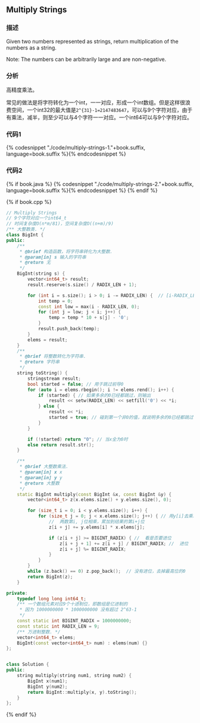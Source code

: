 ## Multiply Strings


### 描述

Given two numbers represented as strings, return multiplication of the numbers as a string.

Note: The numbers can be arbitrarily large and are non-negative.


### 分析

高精度乘法。

常见的做法是将字符转化为一个int，一一对应，形成一个int数组。但是这样很浪费空间，一个int32的最大值是`2^{31}-1=2147483647`，可以与9个字符对应，由于有乘法，减半，则至少可以与4个字符一一对应。一个int64可以与9个字符对应。


### 代码1

{% codesnippet "./code/multiply-strings-1."+book.suffix, language=book.suffix %}{% endcodesnippet %}


### 代码2

{% if book.java %}
{% codesnippet "./code/multiply-strings-2."+book.suffix, language=book.suffix %}{% endcodesnippet %}
{% endif %}

{% if book.cpp %}
```cpp
// Multiply Strings
// 9个字符对应一个int64_t
// 时间复杂度O(n*m/81)，空间复杂度O((n+m)/9)
/** 大整数类. */
class BigInt {
public:
    /**
     * @brief 构造函数，将字符串转化为大整数.
     * @param[in] s 输入的字符串
     * @return 无
     */
    BigInt(string s) {
        vector<int64_t> result;
        result.reserve(s.size() / RADIX_LEN + 1);

        for (int i = s.size(); i > 0; i -= RADIX_LEN) {  // [i-RADIX_LEN, i)
            int temp = 0;
            const int low = max(i - RADIX_LEN, 0);
            for (int j = low; j < i; j++) {
                temp = temp * 10 + s[j] - '0';
            }
            result.push_back(temp);
        }
        elems = result;
    }
    /**
     * @brief 将整数转化为字符串.
     * @return 字符串
     */
    string toString() {
        stringstream result;
        bool started = false; // 用于跳过前导0
        for (auto i = elems.rbegin(); i != elems.rend(); i++) {
            if (started) { // 如果多余的0已经都跳过，则输出
                result << setw(RADIX_LEN) << setfill('0') << *i;
            } else {
                result << *i;
                started = true; // 碰到第一个非0的值，就说明多余的0已经都跳过
            }
        }

        if (!started) return "0"; // 当x全为0时
        else return result.str();
    }

    /**
     * @brief 大整数乘法.
     * @param[in] x x
     * @param[in] y y
     * @return 大整数
     */
    static BigInt multiply(const BigInt &x, const BigInt &y) {
        vector<int64_t> z(x.elems.size() + y.elems.size(), 0);

        for (size_t i = 0; i < y.elems.size(); i++) {
            for (size_t j = 0; j < x.elems.size(); j++) { // 用y[i]去乘以x的各位
                //  两数第i, j位相乘，累加到结果的第i+j位
                z[i + j] += y.elems[i] * x.elems[j];

                if (z[i + j] >= BIGINT_RADIX) { //  看是否要进位
                    z[i + j + 1] += z[i + j] / BIGINT_RADIX; //  进位
                    z[i + j] %= BIGINT_RADIX;
                }
            }
        }
        while (z.back() == 0) z.pop_back();  // 没有进位，去掉最高位的0
        return BigInt(z);
    }

private:
    typedef long long int64_t;
    /** 一个数组元素对应9个十进制位，即数组是亿进制的
     * 因为 1000000000 * 1000000000 没有超过 2^63-1
     */
    const static int BIGINT_RADIX = 1000000000;
    const static int RADIX_LEN = 9;
    /** 万进制整数. */
    vector<int64_t> elems;
    BigInt(const vector<int64_t> num) : elems(num) {}
};


class Solution {
public:
    string multiply(string num1, string num2) {
        BigInt x(num1);
        BigInt y(num2);
        return BigInt::multiply(x, y).toString();
    }
};
```
{% endif %}
